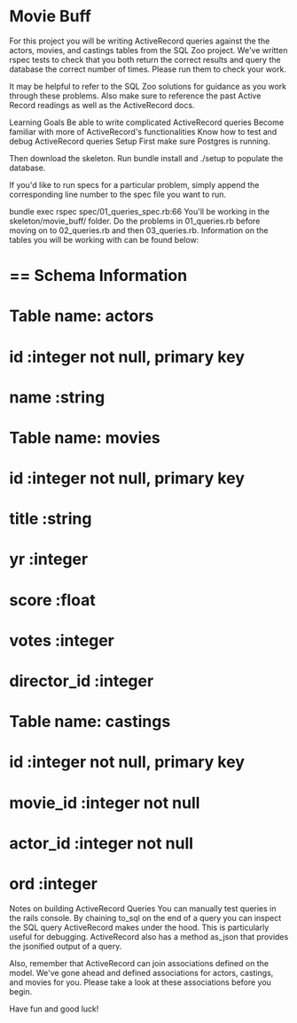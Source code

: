 # Movie Buff
For this project you will be writing ActiveRecord queries against the the actors, movies, and castings tables from the SQL Zoo project. We've written rspec tests to check that you both return the correct results and query the database the correct number of times. Please run them to check your work.

It may be helpful to refer to the SQL Zoo solutions for guidance as you work through these problems. Also make sure to reference the past Active Record readings as well as the ActiveRecord docs.

Learning Goals
Be able to write complicated ActiveRecord queries
Become familiar with more of ActiveRecord's functionalities
Know how to test and debug ActiveRecord queries
Setup
First make sure Postgres is running.

Then download the skeleton. Run bundle install and ./setup to populate the database.

If you'd like to run specs for a particular problem, simply append the corresponding line number to the spec file you want to run.

bundle exec rspec spec/01_queries_spec.rb:66
You'll be working in the skeleton/movie_buff/ folder. Do the problems in 01_queries.rb before moving on to 02_queries.rb and then 03_queries.rb. Information on the tables you will be working with can be found below:

# == Schema Information
#
# Table name: actors
#
#  id          :integer      not null, primary key
#  name        :string
#
# Table name: movies
#
#  id          :integer      not null, primary key
#  title       :string
#  yr          :integer
#  score       :float
#  votes       :integer
#  director_id :integer
#
# Table name: castings
#
#  id          :integer      not null, primary key
#  movie_id    :integer      not null
#  actor_id    :integer      not null
#  ord         :integer
Notes on building ActiveRecord Queries
You can manually test queries in the rails console. By chaining to_sql on the end of a query you can inspect the SQL query ActiveRecord makes under the hood. This is particularly useful for debugging. ActiveRecord also has a method as_json that provides the jsonified output of a query.

Also, remember that ActiveRecord can join associations defined on the model. We've gone ahead and defined associations for actors, castings, and movies for you. Please take a look at these associations before you begin.

Have fun and good luck!